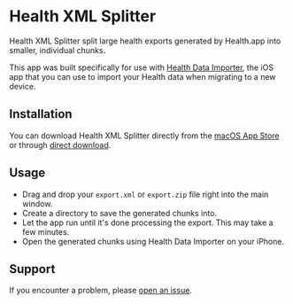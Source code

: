 # Health XML Splitter

Health XML Splitter split large health exports generated by Health.app into smaller, individual chunks.

This app was built specifically for use with [Health Data Importer](https://lionheartsw.com/software/health-importer), the iOS app that you can use to import your Health data when migrating to a new device.

## Installation

You can download Health XML Splitter directly from the [macOS App Store](https://itunes.apple.com/us/app/health-xml-splitter/id1437100857?ls=1&mt=12) or through [direct download](https://github.com/lionheart/Health-XML-Splitter/releases/download/v1.0.1/Health.XML.Splitter.1.0.1.app.zip).


## Usage

* Drag and drop your `export.xml` or `export.zip` file right into the main window.
* Create a directory to save the generated chunks into.
* Let the app run until it's done processing the export. This may take a few minutes.
* Open the generated chunks using Health Data Importer on your iPhone.

## Support

If you encounter a problem, please [open an issue](https://github.com/lionheart/Health-XML-Splitter/issues/new).
